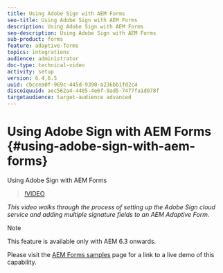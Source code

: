 ```yaml
---
title: Using Adobe Sign with AEM Forms
seo-title: Using Adobe Sign with AEM Forms
description: Using Adobe Sign with AEM Forms
seo-description: Using Adobe Sign with AEM Forms
sub-product: forms
feature: adaptive-forms
topics: integrations
audience: administrator
doc-type: technical-video
activity: setup
version: 6.4,6.5
uuid: cbccea0f-969c-445d-9390-a236bb1fd2c4
discoiquuid: aec562a4-4405-4e6f-9ad5-7477fa1d078f
targetaudience: target-audience advanced
---
```


# Using Adobe Sign with AEM Forms {#using-adobe-sign-with-aem-forms}

Using Adobe Sign with AEM Forms

>[!VIDEO](https://video.tv.adobe.com/v/18696?quality=9)

*This video walks through the process of setting up the Adobe Sign cloud service and adding multiple signature fields to an AEM Adaptive Form.*

>[!NOTE]
>
>This feature is available only with AEM 6.3 onwards.

Please visit the [AEM Forms samples](https://forms.enablementadobe.com/content/samples/samples.html?query=0) page for a link to a live demo of this capability.
